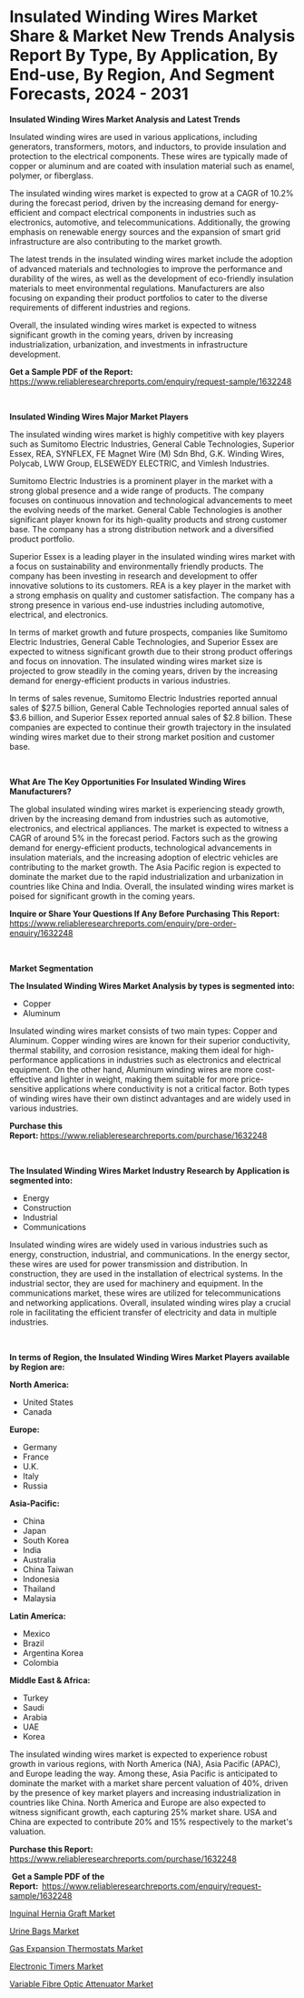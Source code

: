 <p><h1>Insulated Winding Wires Market Share & Market New Trends Analysis Report By Type, By Application, By End-use, By Region, And Segment Forecasts, 2024 - 2031</h1></p><p><strong>Insulated Winding Wires Market Analysis and Latest Trends</strong></p>
<p><p>Insulated winding wires are used in various applications, including generators, transformers, motors, and inductors, to provide insulation and protection to the electrical components. These wires are typically made of copper or aluminum and are coated with insulation material such as enamel, polymer, or fiberglass.</p><p>The insulated winding wires market is expected to grow at a CAGR of 10.2% during the forecast period, driven by the increasing demand for energy-efficient and compact electrical components in industries such as electronics, automotive, and telecommunications. Additionally, the growing emphasis on renewable energy sources and the expansion of smart grid infrastructure are also contributing to the market growth.</p><p>The latest trends in the insulated winding wires market include the adoption of advanced materials and technologies to improve the performance and durability of the wires, as well as the development of eco-friendly insulation materials to meet environmental regulations. Manufacturers are also focusing on expanding their product portfolios to cater to the diverse requirements of different industries and regions.</p><p>Overall, the insulated winding wires market is expected to witness significant growth in the coming years, driven by increasing industrialization, urbanization, and investments in infrastructure development.</p></p>
<p><strong>Get a Sample PDF of the Report:&nbsp;</strong> <a href="https://www.reliableresearchreports.com/enquiry/request-sample/1632248">https://www.reliableresearchreports.com/enquiry/request-sample/1632248</a></p>
<p>&nbsp;</p>
<p><strong>Insulated Winding Wires Major Market Players</strong></p>
<p><p>The insulated winding wires market is highly competitive with key players such as Sumitomo Electric Industries, General Cable Technologies, Superior Essex, REA, SYNFLEX, FE Magnet Wire (M) Sdn Bhd, G.K. Winding Wires, Polycab, LWW Group, ELSEWEDY ELECTRIC, and Vimlesh Industries.</p><p>Sumitomo Electric Industries is a prominent player in the market with a strong global presence and a wide range of products. The company focuses on continuous innovation and technological advancements to meet the evolving needs of the market. General Cable Technologies is another significant player known for its high-quality products and strong customer base. The company has a strong distribution network and a diversified product portfolio.</p><p>Superior Essex is a leading player in the insulated winding wires market with a focus on sustainability and environmentally friendly products. The company has been investing in research and development to offer innovative solutions to its customers. REA is a key player in the market with a strong emphasis on quality and customer satisfaction. The company has a strong presence in various end-use industries including automotive, electrical, and electronics.</p><p>In terms of market growth and future prospects, companies like Sumitomo Electric Industries, General Cable Technologies, and Superior Essex are expected to witness significant growth due to their strong product offerings and focus on innovation. The insulated winding wires market size is projected to grow steadily in the coming years, driven by the increasing demand for energy-efficient products in various industries.</p><p>In terms of sales revenue, Sumitomo Electric Industries reported annual sales of $27.5 billion, General Cable Technologies reported annual sales of $3.6 billion, and Superior Essex reported annual sales of $2.8 billion. These companies are expected to continue their growth trajectory in the insulated winding wires market due to their strong market position and customer base.</p></p>
<p>&nbsp;</p>
<p><strong>What Are The Key Opportunities For Insulated Winding Wires Manufacturers?</strong></p>
<p><p>The global insulated winding wires market is experiencing steady growth, driven by the increasing demand from industries such as automotive, electronics, and electrical appliances. The market is expected to witness a CAGR of around 5% in the forecast period. Factors such as the growing demand for energy-efficient products, technological advancements in insulation materials, and the increasing adoption of electric vehicles are contributing to the market growth. The Asia Pacific region is expected to dominate the market due to the rapid industrialization and urbanization in countries like China and India. Overall, the insulated winding wires market is poised for significant growth in the coming years.</p></p>
<p><strong>Inquire or Share Your Questions If Any Before Purchasing This Report:</strong> <a href="https://www.reliableresearchreports.com/enquiry/pre-order-enquiry/1632248">https://www.reliableresearchreports.com/enquiry/pre-order-enquiry/1632248</a></p>
<p>&nbsp;</p>
<p><strong>Market Segmentation</strong></p>
<p><strong>The Insulated Winding Wires Market Analysis by types is segmented into:</strong></p>
<p><ul><li>Copper</li><li>Aluminum</li></ul></p>
<p><p>Insulated winding wires market consists of two main types: Copper and Aluminum. Copper winding wires are known for their superior conductivity, thermal stability, and corrosion resistance, making them ideal for high-performance applications in industries such as electronics and electrical equipment. On the other hand, Aluminum winding wires are more cost-effective and lighter in weight, making them suitable for more price-sensitive applications where conductivity is not a critical factor. Both types of winding wires have their own distinct advantages and are widely used in various industries.</p></p>
<p><strong>Purchase this Report:&nbsp;</strong><a href="https://www.reliableresearchreports.com/purchase/1632248">https://www.reliableresearchreports.com/purchase/1632248</a></p>
<p>&nbsp;</p>
<p><strong>The Insulated Winding Wires Market Industry Research by Application is segmented into:</strong></p>
<p><ul><li>Energy</li><li>Construction</li><li>Industrial</li><li>Communications</li></ul></p>
<p><p>Insulated winding wires are widely used in various industries such as energy, construction, industrial, and communications. In the energy sector, these wires are used for power transmission and distribution. In construction, they are used in the installation of electrical systems. In the industrial sector, they are used for machinery and equipment. In the communications market, these wires are utilized for telecommunications and networking applications. Overall, insulated winding wires play a crucial role in facilitating the efficient transfer of electricity and data in multiple industries.</p></p>
<p>&nbsp;</p>
<p><strong>In terms of Region, the Insulated Winding Wires Market Players available by Region are:</strong></p>
<p>
    <p> <strong> North America: </strong>
        <ul>
            <li>United States</li>
            <li>Canada</li>
        </ul>
        </p> 
    <p> <strong> Europe: </strong>
        <ul>
            <li>Germany</li>
            <li>France</li>
            <li>U.K.</li>
            <li>Italy</li>
            <li>Russia</li>
        </ul>
        </p> 
    <p> <strong> Asia-Pacific: </strong>
        <ul>
            <li>China</li>
            <li>Japan</li>
            <li>South Korea</li>
            <li>India</li>
            <li>Australia</li>
            <li>China Taiwan</li>
            <li>Indonesia</li>
            <li>Thailand</li>
            <li>Malaysia</li>
        </ul>
        </p> 
    <p> <strong> Latin America: </strong>
        <ul>
            <li>Mexico</li>
            <li>Brazil</li>
            <li>Argentina Korea</li>
            <li>Colombia</li>
        </ul>
        </p> 
    <p> <strong> Middle East & Africa: </strong>
        <ul>
            <li>Turkey</li>
            <li>Saudi</li>
            <li>Arabia</li>
            <li>UAE</li>
            <li>Korea</li>
        </ul>
    </p>
    </p>
<p><p>The insulated winding wires market is expected to experience robust growth in various regions, with North America (NA), Asia Pacific (APAC), and Europe leading the way. Among these, Asia Pacific is anticipated to dominate the market with a market share percent valuation of 40%, driven by the presence of key market players and increasing industrialization in countries like China. North America and Europe are also expected to witness significant growth, each capturing 25% market share. USA and China are expected to contribute 20% and 15% respectively to the market's valuation.</p></p>
<p><strong>Purchase this Report: </strong><a href="https://www.reliableresearchreports.com/purchase/1632248">https://www.reliableresearchreports.com/purchase/1632248</a></p>
<p>&nbsp;<strong>Get a Sample PDF of the Report:&nbsp;&nbsp;</strong><a href="https://www.reliableresearchreports.com/enquiry/request-sample/1632248">https://www.reliableresearchreports.com/enquiry/request-sample/1632248</a></p>
<p><strong></strong></p>
<p><p><a href="https://artistic-helicopter-ca9.notion.site/Inguinal-Hernia-Graft-Market-Provides-Detailed-Segmentation-of-this-Market-based-on-Type-Applicatio-41df77e3dc29422a80d399d54dc47830">Inguinal Hernia Graft Market</a></p><p><a href="https://view.publitas.com/reportprime-1/urine-bags-market-research-report-the-key-to-successful-business-strategy-forecasted-for-period-from-2024-2031/">Urine Bags Market</a></p><p><a href="https://valiant-lunge-8fe.notion.site/Gas-Expansion-Thermostats-Market-Size-2024-2031-Global-Industrial-Analysis-Key-Geographical-Regio-ea5fc20ed43c40019a5d4a58b97d768e">Gas Expansion Thermostats Market</a></p><p><a href="https://view.publitas.com/reportprime-1/electronic-timers-market-share-market-new-trends-analysis-report-by-type-by-application-by-end-use-by-region-and-segment-forecasts-2024-2031/">Electronic Timers Market</a></p><p><a href="https://github.com/danielneavesallisons03mba/Market-Research-Report-List-1/blob/main/variable-fibre-optic-attenuator-market.md">Variable Fibre Optic Attenuator Market</a></p></p>